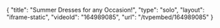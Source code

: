 {
    "title": "Summer Dresses for any Occasion!",
    "type": "solo",
    "layout": "iframe-static",
    "videoId": "164989085",
    "url": "\/tvpembed\/164989085"
}